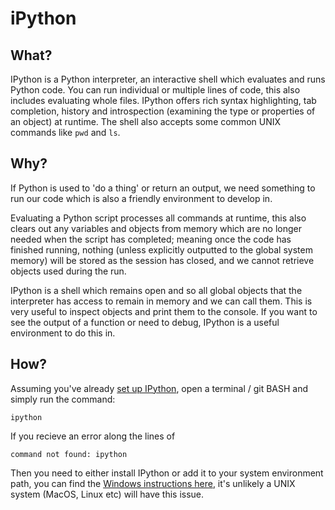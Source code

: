 # iPython

## What?

IPython is a Python interpreter, an interactive shell which evaluates and runs Python code. You can run individual or multiple lines of code, this also includes evaluating whole files. IPython offers rich syntax highlighting, tab completion, history and introspection (examining the type or properties of an object) at runtime. The shell also accepts some common UNIX commands like `pwd` and `ls`.

## Why?

If Python is used to 'do a thing' or return an output, we need something to run our code which is also a friendly environment to develop in.

Evaluating a Python script processes all commands at runtime, this also clears out any variables and objects from memory which are no longer needed  when the script has completed; meaning once the code has finished running, nothing (unless explicitly outputted to the global system memory) will be stored as the session has closed, and we cannot retrieve objects used during the run.

IPython is a shell which remains open and so all global objects that the interpreter has access to remain in memory and we can call them. This is very useful to inspect objects and print them to the console. If you want to see the output of a function or need to debug, IPython is a useful environment to do this in.

## How?

Assuming you've already [set up IPython](../100/getting-started.md), open a terminal / git BASH and simply run the command:

    ipython

If you recieve an error along the lines of

    command not found: ipython

Then you need to either install IPython or add it to your system environment path, you can find the [Windows instructions here](../100/getting-started.md#windows-specific-installation), it's unlikely a UNIX system (MacOS, Linux etc) will have this issue.
